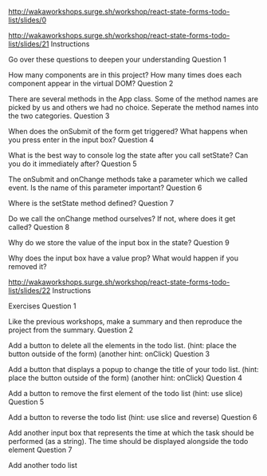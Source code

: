 http://wakaworkshops.surge.sh/workshop/react-state-forms-todo-list/slides/0

http://wakaworkshops.surge.sh/workshop/react-state-forms-todo-list/slides/21
Instructions

Go over these questions to deepen your understanding
Question 1

How many components are in this project? How many times does each component appear in the virtual DOM?
Question 2

There are several methods in the App class. Some of the method names are picked by us and others we had no choice. Seperate the method names into the two categories.
Question 3

When does the onSubmit of the form get triggered? What happens when you press enter in the input box?
Question 4

What is the best way to console log the state after you call setState? Can you do it immediately after?
Question 5

The onSubmit and onChange methods take a parameter which we called event. Is the name of this parameter important?
Question 6

Where is the setState method defined?
Question 7

Do we call the onChange method ourselves? If not, where does it get called?
Question 8

Why do we store the value of the input box in the state?
Question 9

Why does the input box have a value prop? What would happen if you removed it?

http://wakaworkshops.surge.sh/workshop/react-state-forms-todo-list/slides/22
Instructions

Exercises
Question 1

Like the previous workshops, make a summary and then reproduce the project from the summary.
Question 2

Add a button to delete all the elements in the todo list. (hint: place the button outside of the form) (another hint: onClick)
Question 3

Add a button that displays a popup to change the title of your todo list. (hint: place the button outside of the form) (another hint: onClick)
Question 4

Add a button to remove the first element of the todo list (hint: use slice)
Question 5

Add a button to reverse the todo list (hint: use slice and reverse)
Question 6

Add another input box that represents the time at which the task should be performed (as a string). The time should be displayed alongside the todo element
Question 7

Add another todo list
